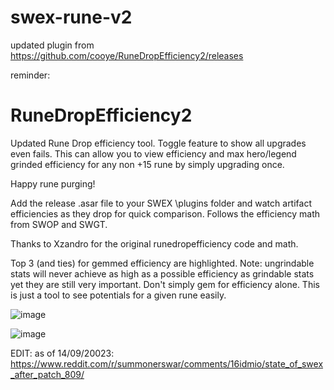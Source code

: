 # swex-rune-v2
updated plugin from https://github.com/cooye/RuneDropEfficiency2/releases


reminder:

# RuneDropEfficiency2
Updated Rune Drop efficiency tool. Toggle feature to show all upgrades even fails. This can allow you to view efficiency and max hero/legend grinded efficiency for any non +15 rune by simply upgrading once. 

Happy rune purging!

Add the release .asar file to your SWEX \plugins folder and watch artifact efficiencies as they drop for quick comparison. Follows the efficiency math from SWOP and SWGT.

Thanks to Xzandro for the original runedropefficiency code and math.

Top 3 (and ties) for gemmed efficiency are highlighted. Note: ungrindable stats will never achieve as high as a possible efficiency as grindable stats yet they are still very important. Don't simply gem for efficiency alone. This is just a tool to see potentials for a given rune easily.



![image](https://user-images.githubusercontent.com/21117386/125679848-0bd4fabb-bf4c-4df6-aa0e-b28afc166c61.png)

![image](https://user-images.githubusercontent.com/21117386/125680030-36e2240a-96c3-426a-8569-e9063c3dbeb7.png)


EDIT: as of 14/09/20023:
https://www.reddit.com/r/summonerswar/comments/16idmio/state_of_swex_after_patch_809/
